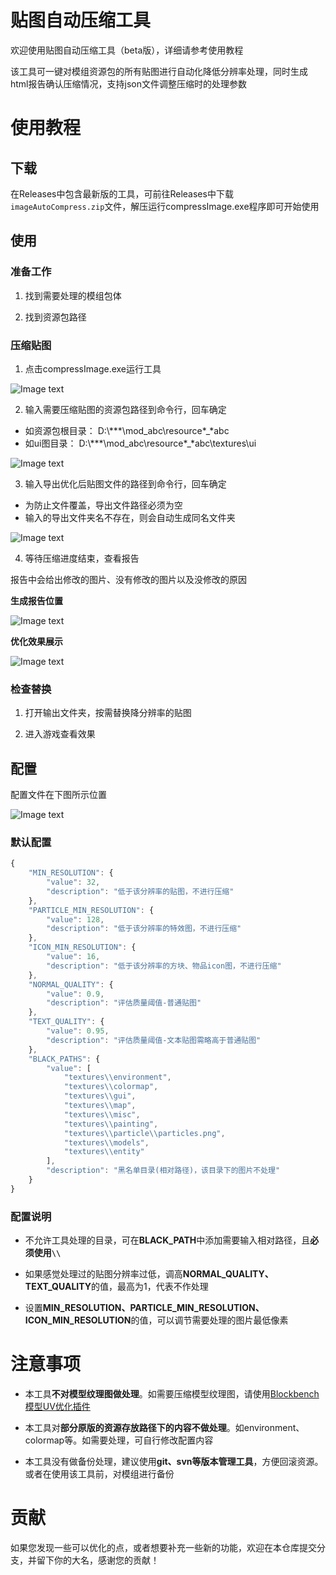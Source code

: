 # 贴图自动压缩工具

欢迎使用贴图自动压缩工具（beta版），详细请参考使用教程

该工具可一键对模组资源包的所有贴图进行自动化降低分辨率处理，同时生成html报告确认压缩情况，支持json文件调整压缩时的处理参数

# 使用教程

## 下载

在Releases中包含最新版的工具，可前往Releases中下载```imageAutoCompress.zip```文件，解压运行compressImage.exe程序即可开始使用

## 使用

### 准备工作

1. 找到需要处理的模组包体

2. 找到资源包路径

### 压缩贴图

1. 点击compressImage.exe运行工具

![Image text](https://nie.res.netease.com/r/pic/20250613/0f89b5e1-6110-46b1-9371-53a763ce2cf7.png)
	
2. 输入需要压缩贴图的资源包路径到命令行，回车确定

- 如资源包根目录： D:\\\*\*\*\mod\_abc\resource*\_*abc
- 如ui图目录： D:\\\*\*\*\mod\_abc\resource*\_*abc\textures\ui
	
![Image text](https://nie.res.netease.com/r/pic/20250613/2912b3cc-ce74-449d-b974-d8e4053c7f3d.png)

3. 输入导出优化后贴图文件的路径到命令行，回车确定

- 为防止文件覆盖，导出文件路径必须为空
- 输入的导出文件夹名不存在，则会自动生成同名文件夹
	
![Image text](https://nie.res.netease.com/r/pic/20250613/749783d9-ad79-43e7-ba80-056ebe929f36.png)

4. 等待压缩进度结束，查看报告

报告中会给出修改的图片、没有修改的图片以及没修改的原因

**生成报告位置**

![Image text](https://nie.res.netease.com/r/pic/20250613/4f6ed4d7-551c-4c2f-a132-4b317abc2ddc.png)

**优化效果展示**

![Image text](https://nie.res.netease.com/r/pic/20250613/5193923b-ecda-4622-b30b-311b8fea293c.png)

### 检查替换

1. 打开输出文件夹，按需替换降分辨率的贴图

2. 进入游戏查看效果

## 配置

配置文件在下图所示位置

![Image text](https://nie.res.netease.com/r/pic/20250613/d80a8e14-fadc-4d44-815b-cd3b4739d79b.png)

### 默认配置
```javascript
{
    "MIN_RESOLUTION": {
        "value": 32,
        "description": "低于该分辨率的贴图，不进行压缩"
    },
    "PARTICLE_MIN_RESOLUTION": {
        "value": 128,
        "description": "低于该分辨率的特效图，不进行压缩"
    },
    "ICON_MIN_RESOLUTION": {
        "value": 16,
        "description": "低于该分辨率的方块、物品icon图，不进行压缩"
    },
    "NORMAL_QUALITY": {
        "value": 0.9,
        "description": "评估质量阈值-普通贴图"
    },
    "TEXT_QUALITY": {
        "value": 0.95,
        "description": "评估质量阈值-文本贴图需略高于普通贴图"
    },
    "BLACK_PATHS": {
        "value": [
            "textures\\environment",
            "textures\\colormap",
            "textures\\gui",
            "textures\\map",
            "textures\\misc",
            "textures\\painting",
            "textures\\particle\\particles.png",
            "textures\\models",
            "textures\\entity"
        ],
        "description": "黑名单目录(相对路径)，该目录下的图片不处理"
    }
}
```

### 配置说明

- 不允许工具处理的目录，可在**BLACK_PATH**中添加需要输入相对路径，且**必须使用`\\`**

- 如果感觉处理过的贴图分辨率过低，调高**NORMAL\_QUALITY、TEXT\_QUALITY**的值，最高为1，代表不作处理

- 设置**MIN_RESOLUTION、PARTICLE_MIN_RESOLUTION、ICON_MIN_RESOLUTION**的值，可以调节需要处理的图片最低像素

# 注意事项

- 本工具**不对模型纹理图做处理**。如需要压缩模型纹理图，请使用[Blockbench 模型UV优化插件](https://github.com/MCNeteaseDevs/UV-Optimizer/tree/main)

- 本工具对**部分原版的资源存放路径下的内容不做处理**。如environment、colormap等。如需要处理，可自行修改配置内容

- 本工具没有做备份处理，建议使用**git、svn等版本管理工具**，方便回滚资源。或者在使用该工具前，对模组进行备份

# 贡献

如果您发现一些可以优化的点，或者想要补充一些新的功能，欢迎在本仓库提交分支，并留下你的大名，感谢您的贡献！